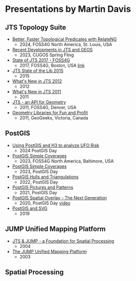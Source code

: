 # Presentations by Martin Davis

## JTS Topology Suite

* [Better, Faster Topological Predicates with RelateNG](jts/Better_Faster_Topo_Predicates_with_RelateNG.pdf)
  * 2024, FOSS4G North America, St. Louis, USA
* [Recent Developments in JTS and GEOS](jts/Recent_Development_in_JTS_and_GEOS.pdf)
  * 2023, CUGOS Spring Fling
* [State of JTS 2017 - FOSS4G](jts/State_of_JTS_2017_FOSS4G.pdf)
  * 2017, FOSS4G, Boston, USA [link](https://2017.foss4g.org/post_conference/State-of-JTS.pdf)
* [JTS State of the Lib 2015](jts/JTS_State_of_the_Lib_2015.pdf)
  * 2015
* [What's New in JTS 2012](jts/Whats_New_in_JTS_2012.pdf)
  * 2012 
* [What's New in JTS 2011](jts/Whats_New_in_JTS_2011.pdf)
  * 2011
* [JTS - an API for Geometry](jts/JTS_API_for_Geometry.pdf)
  * 2011, FOSS4G, Denver, USA
* [Geometry Libraries for Fun and Profit](Geometry_Libraries_for_Fun_and_Profit.pdf)
  * 2011, GeoGeeks, Victoria, Canada

## PostGIS

* [Using PostGIS and H3 to analyze UFO Risk](PostGIS_H3_UFO_Risk.pdf)
  * 2024 PostGIS Day 
* [PostGIS Simple Coverages](PostGIS_Simple_Coverages_FOSS4GNA2023.pdf)
  * 2023, FOSS4G North America, Baltimore, USA
* [PostGIS Simple Coverages](PostGIS_Simple_Coverages_PGDay2023.pdf)
  * 2023, PostGIS Day
* [PostGIS Hulls and Triangulations](PostGIS_Hulls_and_Triangulations.pdf)
  * 2022, PostGIS Day 
* [PostGIS Pictures and Patterns](PostGIS_Pictures_and_Patterns.pdf)
  * 2021, PostGIS Day 
* [PostGIS Spatial Overlay - The Next Generation](PostGIS_Spatial_Overlay_Next_Generation.pdf)
  * 2020, PostGIS Day [video](https://www.youtube.com/watch?v=L_TDBs2cIXw)
* [PostGIS and SVG](PostGIS_and_SVG.pdf)
  * 2019

## JUMP Unified Mapping Platform

* [JTS & JUMP - a Foundation for Spatial Processing](JTS_JUMP_Foundation_Spatial_Processing.pdf)
  * 2004
* [The JUMP Unified Mapping Platform](JUMP_Overview.pdf)
  * 2003

## Spatial Processing



